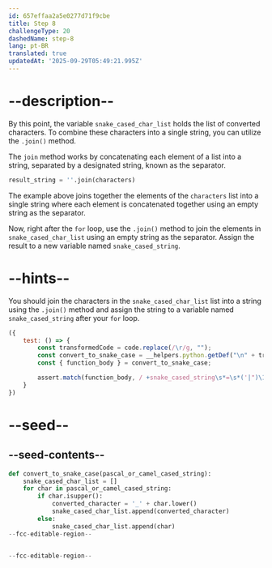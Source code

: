 ```yaml
---
id: 657effaa2a5e0277d71f9cbe
title: Step 8
challengeType: 20
dashedName: step-8
lang: pt-BR
translated: true
updatedAt: '2025-09-29T05:49:21.995Z'
---
```


# --description--

By this point, the variable `snake_cased_char_list` holds the list of converted characters. To combine these characters into a single string, you can utilize the `.join()` method.

The `join` method works by concatenating each element of a list into a string, separated by a designated string, known as the separator.

```py
result_string = ''.join(characters)
```

The example above joins together the elements of the `characters` list into a single string where each element is concatenated together using an empty string as the separator.

Now, right after the `for` loop, use the `.join()` method to join the elements in `snake_cased_char_list` using an empty string as the separator. Assign the result to a new variable named `snake_cased_string`.


# --hints--

You should join the characters in the `snake_cased_char_list` list into a string using the `.join()` method and assign the string to a variable named `snake_cased_string` after your `for` loop.

```js
({
    test: () => {
        const transformedCode = code.replace(/\r/g, "");
        const convert_to_snake_case = __helpers.python.getDef("\n" + transformedCode, "convert_to_snake_case");
        const { function_body } = convert_to_snake_case;

        assert.match(function_body, / +snake_cased_string\s*=\s*('|")\1\.join\s*\(\s*snake_cased_char_list\s*\)/);
    }
})
```

# --seed--

## --seed-contents--

```py
def convert_to_snake_case(pascal_or_camel_cased_string):
    snake_cased_char_list = []
    for char in pascal_or_camel_cased_string:
        if char.isupper():
            converted_character = '_' + char.lower()
            snake_cased_char_list.append(converted_character)
        else:
            snake_cased_char_list.append(char)
--fcc-editable-region--


--fcc-editable-region--
```
